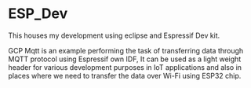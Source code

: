# ESP_Dev
This houses my development using eclipse and Espressif Dev kit.

GCP Mqtt is an example performing the task of transferring data through MQTT protocol using Espressif own IDF, It can be used as a light weight header for various development purposes in IoT applications and also in places where we need to transfer the data over Wi-Fi using ESP32 chip.